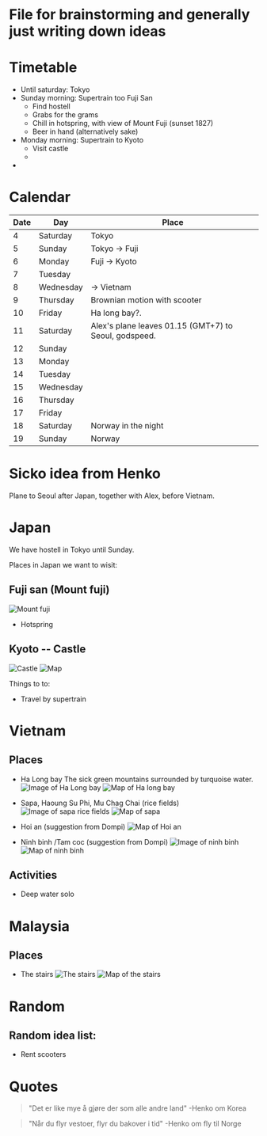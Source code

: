 # File for brainstorming and generally just writing down ideas
# Timetable

* Until saturday: Tokyo
* Sunday morning: Supertrain too Fuji San
    + Find hostell
    + Grabs for the grams
    + Chill in hotspring, with view of Mount Fuji (sunset 1827)
    + Beer in hand (alternatively sake)
* Monday morning: Supertrain to Kyoto
    + Visit castle
    + 
* 

# Calendar

Date | Day | Place
---|----|--------
4 | Saturday| Tokyo
5 | Sunday| Tokyo -> Fuji
6 | Monday| Fuji -> Kyoto
7 | Tuesday|
8 | Wednesday| -> Vietnam
9 | Thursday| Brownian motion with scooter
10 | Friday| Ha long bay?. 
11 | Saturday| Alex's plane leaves 01.15 (GMT+7) to Seoul, godspeed.
12 | Sunday|
13 | Monday|
14 | Tuesday|
15 | Wednesday|
16 | Thursday|
17 | Friday|
18 | Saturday| Norway in the night
19 | Sunday| Norway

# Sicko idea from Henko
Plane to Seoul after Japan, together with Alex, before Vietnam.

# Japan
We have hostell in Tokyo until Sunday.

Places in Japan we want to wisit:

## Fuji san (Mount fuji)
![Mount fuji](https://d36tnp772eyphs.cloudfront.net/blogs/1/2018/08/Mount-Fuji.jpg)

* Hotspring


## Kyoto -- Castle
![Castle](https://cdn.thecrazytourist.com/wp-content/uploads/2018/05/ccimage-shutterstock_776730046.jpg)
![Map](./images/TokyoKyoto.png)

Things to to:

* Travel by supertrain

# Vietnam
## Places 
- Ha Long bay
The sick green mountains surrounded by turquoise water.
![Image of Ha Long bay](http://static.asiawebdirect.com/m/bangkok/portals/vietnam/shared/teasersL/ha-long-bay/ha-long-bay-tours/ha-long-bay-multiday-tours/teaserMultiLarge/imageHilight/teaser.jpeg.jpg)
![Map of Ha long bay](./images/HaLongBay_map.png)

- Sapa, Haoung Su Phi, Mu Chag Chai (rice fields)
![Image of sapa rice fields](https://www.vietnamguide.fr/wp-content/uploads/2010/12/sapa.jpg)
![Map of sapa](./images/Sapa_map.png)

- Hoi an (suggestion from Dompi)
![Map of Hoi an](./images/HoiAn_map.png)

- Ninh binh /Tam coc (suggestion from Dompi)
![Image of ninh binh](./images/NinhBinh.jpg)
![Map of ninh binh](./images/NinhBinh_map.png)


## Activities
 - Deep water solo

# Malaysia
## Places 
- The stairs
![The stairs](./images/the_stairs.jpg)
![Map of the stairs](./images/stairs_map.png)

# Random
## Random idea list:
 - Rent scooters


# Quotes
> "Det er like mye å gjøre der som alle andre land" 
> -Henko om Korea

> "Når du flyr vestoer, flyr du bakover i tid"
> -Henko om fly til Norge
